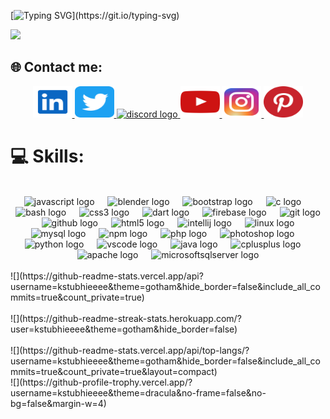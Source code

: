 

[![Typing SVG](https://readme-typing-svg.herokuapp.com?size=30&lines=Touch+some+grass.)](https://git.io/typing-svg)

![](https://github.com/halfrost/halfrost/blob/master/icons/header_1.png)

## 🌐 Contact me:
<div align="center">
  <a href="https://www.linkedin.com/in/kstubhie/" target="_blank">
    <img src="https://github.com/kstubhieeee/kstubhieeee/blob/main/linkedin-svgrepo-com.svg" width="63" height="50" alt="linkedin logo"  />
  </a>
  <a href="https://twitter.com/kstubhiee" target="_blank">
    <img src="https://github.com/kstubhieeee/kstubhieeee/blob/main/twitter-svgrepo-com.svg" width="63" height="50" alt="twitter logo"  />
  </a>
  <a href="https://discord.gg/UqRgRK9wXy" target="_blank">
    <img src="https://github.com/dheereshagrwal/colored-icons/blob/master/public/icons/discord/discord.svg" width="63" height="50" alt="discord logo"  />
  </a>
  <a href="https://www.youtube.com/@kstubhie" target="_blank">
    <img src="https://github.com/kstubhieeee/kstubhieeee/blob/main/youtube-color-svgrepo-com.svg" width="63" height="50" alt="youtube logo"  />
  </a>
  <a href="https://www.instagram.com/kstubhie" target="_blank">
    <img src="https://github.com/kstubhieeee/kstubhieeee/blob/main/instagram-1-svgrepo-com.svg" width="63" height="50" alt="instagram logo"  />
  <a href="https://in.pinterest.com/kstubhie/" target="_blank">
    <img src="https://github.com/kstubhieeee/kstubhieeee/blob/main/pinterest-svgrepo-com.svg" width="63" height="50" alt="instagram logo"  />
  </a>

</div>

###

# 💻 Skills:
<br clear="both">

<div align="center">
  <img src="https://skillicons.dev/icons?i=js" height="50" alt="javascript logo"  />
  <img width="13" />
  <img src="https://skillicons.dev/icons?i=blender" height="50" alt="blender logo"  />
  <img width="13" />
  <img src="https://skillicons.dev/icons?i=bootstrap" height="50" alt="bootstrap logo"  />
  <img width="13" />
  <img src="https://skillicons.dev/icons?i=c" height="50" alt="c logo"  />
  <img width="13" />
  <img src="https://skillicons.dev/icons?i=bash" height="50" alt="bash logo"  />
  <img width="13" />
  <img src="https://skillicons.dev/icons?i=css" height="50" alt="css3 logo"  />
  <img width="13" />
  <img src="https://skillicons.dev/icons?i=dart" height="50" alt="dart logo"  />
  <img width="13" />
  <img src="https://skillicons.dev/icons?i=firebase" height="50" alt="firebase logo"  />
  <img width="13" />
  <img src="https://skillicons.dev/icons?i=git" height="50" alt="git logo"  />
  <img width="13" />
  <img src="https://skillicons.dev/icons?i=github" height="50" alt="github logo"  />
  <img width="13" />
  <img src="https://skillicons.dev/icons?i=html" height="50" alt="html5 logo"  />
  <img width="13" />
  <img src="https://cdn.jsdelivr.net/gh/devicons/devicon/icons/intellij/intellij-original.svg" height="50" alt="intellij logo"  />
  <img width="13" />
  <img src="https://cdn.jsdelivr.net/gh/devicons/devicon/icons/linux/linux-original.svg" height="50" alt="linux logo"  />
  <img width="13" />
  <img src="https://skillicons.dev/icons?i=mysql" height="50" alt="mysql logo"  />
  <img width="13" />
  <img src="https://cdn.jsdelivr.net/gh/devicons/devicon/icons/npm/npm-original-wordmark.svg" height="50" alt="npm logo"  />
  <img width="13" />
  <img src="https://skillicons.dev/icons?i=php" height="50" alt="php logo"  />
  <img width="13" />
  <img src="https://cdn.jsdelivr.net/gh/devicons/devicon/icons/photoshop/photoshop-plain.svg" height="50" alt="photoshop logo"  />
  <img width="13" />
  <img src="https://skillicons.dev/icons?i=py" height="50" alt="python logo"  />
  <img width="13" />
  <img src="https://skillicons.dev/icons?i=vscode" height="50" alt="vscode logo"  />
  <img width="13" />
  <img src="https://skillicons.dev/icons?i=java" height="50" alt="java logo"  />
  <img width="13" />
  <img src="https://skillicons.dev/icons?i=cpp" height="50" alt="cplusplus logo"  />
  <img width="13" />
  <img src="https://cdn.jsdelivr.net/gh/devicons/devicon/icons/apache/apache-original.svg" height="50" alt="apache logo"  />
  <img width="13" />
  <img src="https://cdn.jsdelivr.net/gh/devicons/devicon/icons/microsoftsqlserver/microsoftsqlserver-plain.svg" height="50" alt="microsoftsqlserver logo"  />
</div>
<br>
![](https://github-readme-stats.vercel.app/api?username=kstubhieeee&theme=gotham&hide_border=false&include_all_commits=true&count_private=true)<br/>
<br>
![](https://github-readme-streak-stats.herokuapp.com/?user=kstubhieeee&theme=gotham&hide_border=false)<br/>
<br>
![](https://github-readme-stats.vercel.app/api/top-langs/?
<br>
username=kstubhieeee&theme=gotham&hide_border=false&include_all_commits=true&count_private=true&layout=compact)
<br>
![](https://github-profile-trophy.vercel.app/?username=kstubhieeee&theme=dracula&no-frame=false&no-bg=false&margin-w=4)



